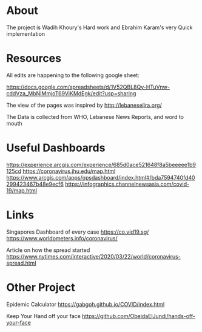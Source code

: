 # About
The project is Wadih Khoury's Hard work and Ebrahim Karam's very Quick implementation
# Resources
All edits are happening to the following google sheet:

<https://docs.google.com/spreadsheets/d/1V52QBL8Qy-HTuVnw-cddVza_MbNIMmjoT69ViKMdEgk/edit?usp=sharing>

The view of the pages was inspired by
<http://lebaneselira.org/>

The Data is collected from WHO, Lebanese News Reports, and word to mouth

# Useful Dashboards
https://experience.arcgis.com/experience/685d0ace521648f8a5beeeee1b9125cd
https://coronavirus.jhu.edu/map.html
https://www.arcgis.com/apps/opsdashboard/index.html#/bda7594740fd40299423467b48e9ecf6
https://infographics.channelnewsasia.com/covid-19/map.html

# Links
Singapores Dashboard of every case
https://co.vid19.sg/
https://www.worldometers.info/coronavirus/

Article on how the spread started
https://www.nytimes.com/interactive/2020/03/22/world/coronavirus-spread.html

# Other Project
Epidemic Calculator
https://gabgoh.github.io/COVID/index.html

Keep Your Hand off your face
https://github.com/ObeidaElJundi/hands-off-your-face
